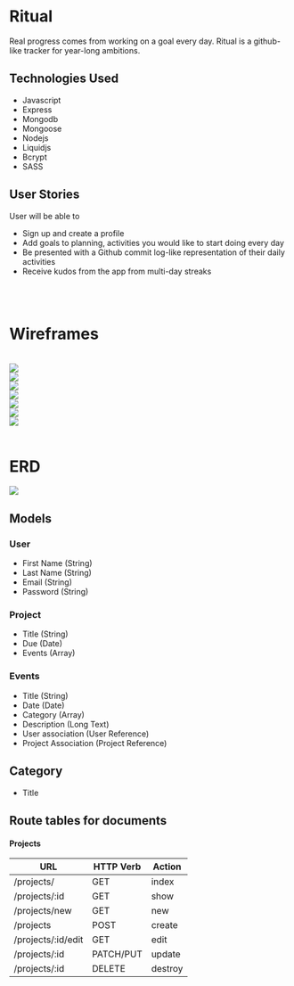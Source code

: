 # Ritual

Real progress comes from working on a goal every day. Ritual is a github-like tracker for year-long ambitions.

## Technologies Used
* Javascript
* Express
* Mongodb
* Mongoose
* Nodejs
* Liquidjs
* Bcrypt
* SASS

## User Stories
User will be able to
- Sign up and create a profile
- Add goals to planning, activities you would like to start doing every day
- Be presented with a Github commit log-like representation of their daily activities
- Receive kudos from the app from multi-day streaks

<br>

<br>

# Wireframes

<br>
<img src="./images/1_First.jpg" /> 

<br>
<img src="./images/2_Sign-in.jpg" styles="width:100px;">

<br>
<img src="./images/3_Sign-up.jpg" styles="width:100px;">

<br>
<img src="./images/4_Home.jpg" styles="width:100px;">

<br>
<img src="./images/5_New-activity.jpg" styles="width:100px;">

<br>
<img src="./images/6_My-log-daily.jpg" styles="width:100px;">

<br>
<img src="./images/7_My-log-annual.jpg" styles="width:100px;">
<br>
<br>

# ERD
<img src="./images/ERD.png">

## Models
### User
- First Name (String)
- Last Name (String)
- Email (String)
- Password (String)

### Project
- Title (String)
- Due (Date)
- Events (Array)

### Events
- Title (String)
- Date (Date)
- Category (Array)
- Description (Long Text)
- User association (User Reference)
- Project Association (Project Reference)

## Category
- Title


## Route tables for documents

#### Projects

| **URL**          | **HTTP Verb**|**Action**|
|------------------|--------------|----------|
| /projects/         | GET          | index  
| /projects/:id      | GET          | show       
| /projects/new      | GET          | new   
| /projects          | POST         | create   
| /projects/:id/edit | GET          | edit       
| /projects/:id      | PATCH/PUT    | update    
| /projects/:id      | DELETE       | destroy  